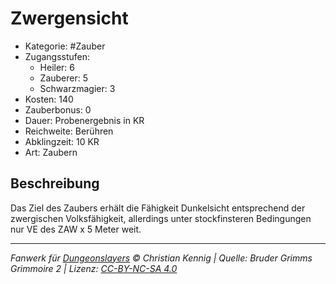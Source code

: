 # Zwergensicht

- Kategorie: #Zauber
- Zugangsstufen:
  - Heiler: 6
  - Zauberer: 5
  - Schwarzmagier: 3
- Kosten: 140
- Zauberbonus: 0
- Dauer: Probenergebnis in KR
- Reichweite: Berühren
- Abklingzeit: 10 KR
- Art: Zaubern

## Beschreibung

Das Ziel des Zaubers erhält die Fähigkeit Dunkelsicht entsprechend der zwergischen Volksfähigkeit, allerdings unter stockfinsteren Bedingungen nur VE des ZAW x 5 Meter weit.

---

_Fanwerk für [Dungeonslayers](https://www.dungeonslayers.net/) © Christian Kennig | Quelle: Bruder Grimms Grimmoire 2 | Lizenz: [CC-BY-NC-SA 4.0](https://creativecommons.org/licenses/by-nc-sa/4.0/deed.de)_
